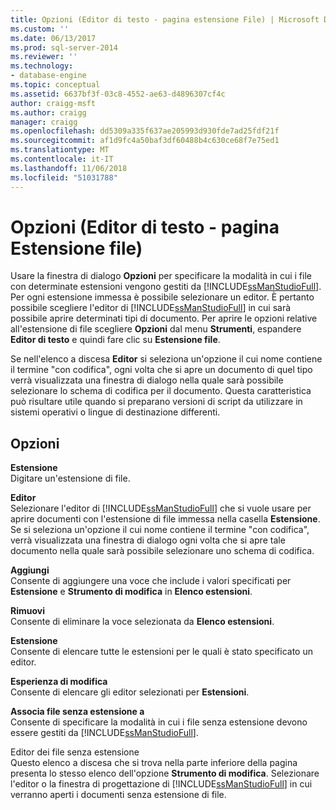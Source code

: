 ```yaml
---
title: Opzioni (Editor di testo - pagina estensione File) | Microsoft Docs
ms.custom: ''
ms.date: 06/13/2017
ms.prod: sql-server-2014
ms.reviewer: ''
ms.technology:
- database-engine
ms.topic: conceptual
ms.assetid: 6637bf3f-03c8-4552-ae63-d4896307cf4c
author: craigg-msft
ms.author: craigg
manager: craigg
ms.openlocfilehash: dd5309a335f637ae205993d930fde7ad25fdf21f
ms.sourcegitcommit: af1d9fc4a50baf3df60488b4c630ce68f7e75ed1
ms.translationtype: MT
ms.contentlocale: it-IT
ms.lasthandoff: 11/06/2018
ms.locfileid: "51031788"
---
```

# <a name="options-text-editor---file-extension-page"></a>Opzioni (Editor di testo - pagina Estensione file)
  Usare la finestra di dialogo **Opzioni** per specificare la modalità in cui i file con determinate estensioni vengono gestiti da [!INCLUDE[ssManStudioFull](../includes/ssmanstudiofull-md.md)]. Per ogni estensione immessa è possibile selezionare un editor. È pertanto possibile scegliere l'editor di [!INCLUDE[ssManStudioFull](../includes/ssmanstudiofull-md.md)] in cui sarà possibile aprire determinati tipi di documento. Per aprire le opzioni relative all'estensione di file scegliere **Opzioni** dal menu **Strumenti**, espandere **Editor di testo** e quindi fare clic su **Estensione file**.  
  
 Se nell'elenco a discesa **Editor** si seleziona un'opzione il cui nome contiene il termine "con codifica", ogni volta che si apre un documento di quel tipo verrà visualizzata una finestra di dialogo nella quale sarà possibile selezionare lo schema di codifica per il documento. Questa caratteristica può risultare utile quando si preparano versioni di script da utilizzare in sistemi operativi o lingue di destinazione differenti.  
  
## <a name="options"></a>Opzioni  
 **Estensione**  
 Digitare un'estensione di file.  
  
 **Editor**  
 Selezionare l'editor di [!INCLUDE[ssManStudioFull](../includes/ssmanstudiofull-md.md)] che si vuole usare per aprire documenti con l'estensione di file immessa nella casella **Estensione**. Se si seleziona un'opzione il cui nome contiene il termine "con codifica", verrà visualizzata una finestra di dialogo ogni volta che si apre tale documento nella quale sarà possibile selezionare uno schema di codifica.  
  
 **Aggiungi**  
 Consente di aggiungere una voce che include i valori specificati per **Estensione** e **Strumento di modifica** in **Elenco estensioni**.  
  
 **Rimuovi**  
 Consente di eliminare la voce selezionata da **Elenco estensioni**.  
  
 **Estensione**  
 Consente di elencare tutte le estensioni per le quali è stato specificato un editor.  
  
 **Esperienza di modifica**  
 Consente di elencare gli editor selezionati per **Estensioni**.  
  
 **Associa file senza estensione a**  
 Consente di specificare la modalità in cui i file senza estensione devono essere gestiti da [!INCLUDE[ssManStudioFull](../includes/ssmanstudiofull-md.md)].  
  
 Editor dei file senza estensione  
 Questo elenco a discesa che si trova nella parte inferiore della pagina presenta lo stesso elenco dell'opzione **Strumento di modifica**. Selezionare l'editor o la finestra di progettazione di [!INCLUDE[ssManStudioFull](../includes/ssmanstudiofull-md.md)] in cui verranno aperti i documenti senza estensione di file.  
  
  
